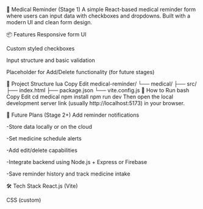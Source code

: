 💊 Medical Reminder (Stage 1)
A simple React-based medical reminder form where users can input data with checkboxes and dropdowns. Built with a modern UI and clean form design.

📦 Features
Responsive form UI

Custom styled checkboxes

Input structure and basic validation

Placeholder for Add/Delete functionality (for future stages)

📁 Project Structure
lua
Copy
Edit
medical-reminder/
└── medical/
    ├── src/
    ├── index.html
    ├── package.json
    └── vite.config.js
🚀 How to Run
bash
Copy
Edit
cd medical
npm install
npm run dev
Then open the local development server link (usually http://localhost:5173) in your browser.

🔮 Future Plans (Stage 2+)
Add reminder notifications

-Store data locally or on the cloud

-Set medicine schedule alerts

-Add edit/delete capabilities

-Integrate backend using Node.js + Express or Firebase

-Save reminder history and track medicine intake

🛠️ Tech Stack
React.js (Vite)

CSS (custom)

